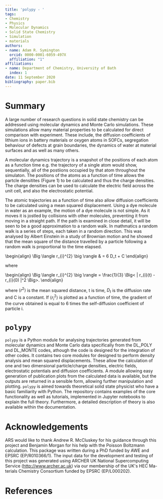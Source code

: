 ```yaml
---
title: 'polypy - '
tags:
- Chemistry
- Physics
- Molecular Dynamics
- Solid State Chemistry
- Simulation
- materials
authors:
- name: Adam R. Symington
  orcid: 0000-0001-6059-497X
  affiliation: "1"
affiliations:
- name: Department of Chemistry, University of Bath
  index: 1
date: 11 September 2020
bibliography: paper.bib
---
```


# Summary

A large number of research questions in solid state chemistry can be addressed using molecular dynamics and Monte Carlo simulations. These simulations allow many material properties to be calculated for direct comparison with experiment.  These include, the diffusion coefficients of lithium ions in battery materials or oxygen atoms in SOFCs, segregation behaviour of defects at grain boundaries, the dynamics of water at material surfaces and as well as many others.

A molecular dynamics trajectory is a snapshot of the positions of each atom as a function time e.g. the trajectory of a single atom would show, sequentially, all of the postiions occupied by that atom throughout the simulaton. The positions of the atoms as a function of time allows the partcle densitites (Figure 1) to be calculated and thus the charge densities. The charge densities can be used to calculate the electric field across the unit cell, and also the electrostatic potential.   

The atomic trajectories as a function of time also allow diffusion coefficients to be calculated using a mean squared displacement. Using a dye molecule in water as an example, the motion of a dye molecule is not simple. As it moves it is jostled by collisions with other molecules, preventing it from moving in a straight path. If the path is examined in close detail, it will be seen to be a good approximation to a random walk. In mathmatics a random walk is a series of steps, each taken in a random direction. This was analysed by Albert Einstein in a study of Brownian motion and he showed that the mean square of the distance travelled by a particle following a random walk is proportional to the time elapsed. 

\begin{align}
\Big \langle r_{i}^{2} \big \rangle & = 6 D_t + C 
\end{align}


where 

\begin{align}
\Big \langle r_{i}^{2} \big \rangle = \frac{1}{3} \Big< | r_{i}(t) - r_{i}(0) |^2 \Big>.
\end{align}


where $\Big \langle r^2 \big \rangle$ is the mean squared distance, t is time, $D_t$ is the diffusion rate and C is a constant. If $\Big \langle r_{i}^{2} \big \rangle$ is plotted as a function of time, the gradient of the curve obtained is equal to 6 times the self-diffusion coefficient of particle i.



# `polypy`

`polypy` is a Python module for analysing trajectories generated from molecular dynamics and Monte Carlo data specifically from the DL_POLY and DL_MONTE codes, athough the code is designed for the integration of other codes.
It contains two core modules for designed to perform density analysis and mean squared displacements.
These allow the calculation of one and two dimensional particle/charge densities, electric fields, electrostatic potentials and diffusion coefficients. A module allowing easy generation of publication plots from the calculated data is available, but the outputs are returned in a sensible form, allowing further manipulation and plotting.
`polypy` is aimed towards theoretical solid state physicist who have a basic familiarity with Python.
The repository contains examples of the core functionality as well as tutorials, implemented in Jupyter notebooks to explain the full theory.
Furthermore, a detailed description of theory is also available within the documentation.

# Acknowledgements
  
ARS would like to thank Andrew R. McCluskey for his guidance through this project and Benjamin Morgan for his help with the Poisson Boltzmann calculation. This package was written during a PhD funded by AWE and EPSRC (EP/R010366/1). The input data for the development and testing of this project was generated using ARCHER UK National Supercomputing Service (http://www.archer.ac.uk) via our membership of the UK's HEC Ma-terials Chemistry Consortium funded by EPSRC (EP/L000202).

# References
